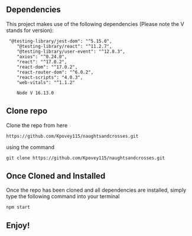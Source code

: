 ## Dependencies

This project makes use of the following dependencies (Please note the V stands for version):

```
 "@testing-library/jest-dom": "^5.15.0",
    "@testing-library/react": "^11.2.7",
    "@testing-library/user-event": "^12.8.3",
    "axios": "^0.24.0",
    "react": "^17.0.2",
    "react-dom": "^17.0.2",
    "react-router-dom": "^6.0.2",
    "react-scripts": "4.0.3",
    "web-vitals": "^1.1.2"

    Node V 16.13.0
```

## Clone repo

Clone the repo from here

```
https://github.com/Kpovey115/naughtsandcrosses.git
```

using the command

```
git clone https://github.com/Kpovey115/naughtsandcrosses.git
```

## Once Cloned and Installed

Once the repo has been cloned and all dependencies are installed, simply type the following command into your terminal

```
npm start
```

## Enjoy!
